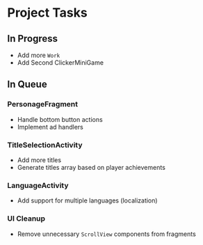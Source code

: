 # Project Tasks

## In Progress
- Add more `Work`
- Add Second ClickerMiniGame

## In Queue

### PersonageFragment
- Handle bottom button actions
- Implement ad handlers

### TitleSelectionActivity
- Add more titles
- Generate titles array based on player achievements

### LanguageActivity
- Add support for multiple languages (localization)

### UI Cleanup
- Remove unnecessary `ScrollView` components from fragments
